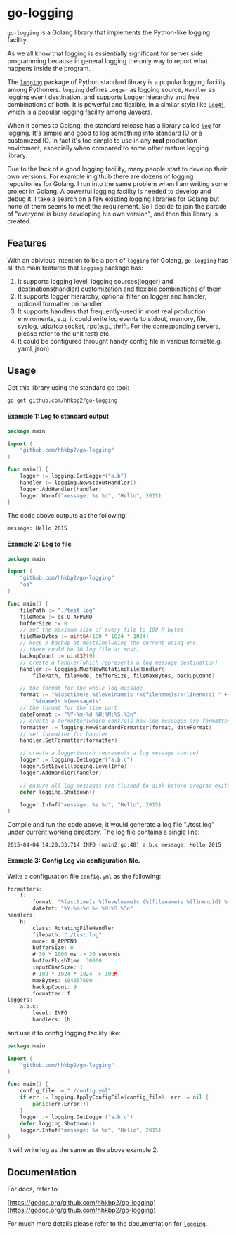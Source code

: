 go-logging
==========

```go-logging``` is a Golang library that implements the Python-like logging facility. 

As we all know that logging is essientially significant for server side programming because in general logging the only way to report what happens inside the program. 

The [```logging```][python-logging-page] package of Python standard library is a popular logging facility among Pythoners. ```logging``` defines ```Logger``` as logging source, ```Handler``` as logging event destination, and supports Logger hierarchy and free combinations of both.  It is powerful and flexible,  in a similar style like [```Log4j```][log4j-page], which is a popular logging facility among Javaers.

When it comes to Golang, the standard release has a library called [```log```][golang-log-page] for logging. It's simple and good to log something into standard IO or a customized IO. In fact it's too simple to use in any **real** production enviroment, especially when compared to some other mature logging library. 

Due to the lack of a good logging facility, many people start to develop their own versions. For example in github there are dozens of logging repositories for Golang. I run into the same problem when I am writing some project in Golang. A powerful logging facility is needed to develop and debug it. I take a search on a few existing logging libraries for Golang but none of them seems to meet the requirement. So I decide to join the parade of "everyone is busy developing his own version", and then this library is created.

## Features

With an obivious intention to be a port of ```logging``` for Golang, ```go-logging``` has all the main features that ```logging``` package has:

1. It supports logging level, logging sources(logger) and destinations(handler) customization and flexible combinations of them
2. It supports logger hierarchy, optional filter on logger and handler, optional formatter on handler
3. It supports handlers that frequently-used in most real production enviroments, e.g. it could write log events to stdout, memory, file, syslog, udp/tcp socket, rpc(e.g., thrift. For the corresponding servers, please refer to the unit test) etc.
4. It could be configured throught handy config file in various format(e.g. yaml, json)

## Usage

Get this library using the standard go tool:

```bash
go get github.com/hhkbp2/go-logging
```

#### Example 1: Log to standard output

```go
package main

import (
	"github.com/hhkbp2/go-logging"
)

func main() {
	logger := logging.GetLogger("a.b")
	handler := logging.NewStdoutHandler()
	logger.AddHandler(handler)
	logger.Warnf("message: %s %d", "Hello", 2015)
}
```

The code above outputs as the following:

```text
message: Hello 2015
```

#### Example 2: Log to file

```go
package main

import (
	"github.com/hhkbp2/go-logging"
	"os"
)

func main() {
	filePath := "./test.log"
	fileMode := os.O_APPEND
	bufferSize := 0
	// set the maximum size of every file to 100 M bytes
	fileMaxBytes := uint64(100 * 1024 * 1024)
	// keep 9 backup at most(including the current using one,
	// there could be 10 log file at most)
	backupCount := uint32(9)
	// create a handler(which represents a log message destination)
	handler := logging.MustNewRotatingFileHandler(
		filePath, fileMode, bufferSize, fileMaxBytes, backupCount)

	// the format for the whole log message
	format := "%(asctime)s %(levelname)s (%(filename)s:%(lineno)d) " +
		"%(name)s %(message)s"
	// the format for the time part
	dateFormat := "%Y-%m-%d %H:%M:%S.%3n"
	// create a formatter(which controls how log messages are formatted)
	formatter := logging.NewStandardFormatter(format, dateFormat)
	// set formatter for handler
	handler.SetFormatter(formatter)

	// create a logger(which represents a log message source)
	logger := logging.GetLogger("a.b.c")
	logger.SetLevel(logging.LevelInfo)
	logger.AddHandler(handler)

	// ensure all log messages are flushed to disk before program exits.
	defer logging.Shutdown()

	logger.Infof("message: %s %d", "Hello", 2015)
}
```

Compile and run the code above, it would generate a log file "./test.log" under current working directory. The log file contains a single line:

```text
2015-04-04 14:20:33.714 INFO (main2.go:40) a.b.c message: Hello 2015
```

#### Example 3: Config Log via configuration file.

Write a configuration file ```config.yml``` as the following:

```go
formatters:
    f:
        format: "%(asctime)s %(levelname)s (%(filename)s:%(lineno)d) %(name)s %(message)s"
        datefmt: "%Y-%m-%d %H:%M:%S.%3n"
handlers:
    h:
        class: RotatingFileHandler
        filepath: "./test.log"
        mode: O_APPEND
        bufferSize: 0
        # 30 * 1000 ms -> 30 seconds
        bufferFlushTime: 30000
        inputChanSize: 1
        # 100 * 1024 * 1024 -> 100M
        maxBytes: 104857600
        backupCount: 9
        formatter: f
loggers:
    a.b.c:
        level: INFO
        handlers: [h]

```

and use it to config logging facility like:

```go
package main

import (
	"github.com/hhkbp2/go-logging"
)

func main() {
	config_file := "./config.yml"
	if err := logging.ApplyConfigFile(config_file); err != nil {
		panic(err.Error())
	}
	logger := logging.GetLogger("a.b.c")
	defer logging.Shutdown()
	logger.Infof("message: %s %d", "Hello", 2015)
}
```

It will write log as the same as the above example 2.

## Documentation

For docs, refer to: 

[https://godoc.org/github.com/hhkbp2/go-logging](https://godoc.org/github.com/hhkbp2/go-logging)

For much more details please refer to the documentation for [```logging```][python-logging-page].

[python-logging-page]: https://docs.python.org/2/library/logging.html

[log4j-page]: http://logging.apache.org/log4j/

[golang-log-page]: http://golang.org/pkg/log/

